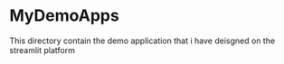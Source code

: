 # MyDemoApps
This directory contain the demo application that i have deisgned on the streamlit platform 
